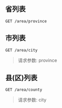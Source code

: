 ## 省列表

```
GET /area/province
```

## 市列表

```
GET /area/city
```

> 请求参数: province

## 县(区)列表

```
GET /area/county
```

> 请求参数: city